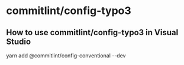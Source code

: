 # commitlint/config-typo3

## How to use commitlint/config-typo3 in Visual Studio

yarn add @commitlint/config-conventional --dev
